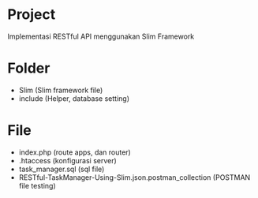 # Project
Implementasi RESTful API menggunakan Slim Framework

# Folder
- Slim (Slim framework file)
- include (Helper, database setting)

# File
- index.php (route apps, dan router)
- .htaccess (konfigurasi server)
- task_manager.sql (sql file)
- RESTful-TaskManager-Using-Slim.json.postman_collection (POSTMAN file testing)
